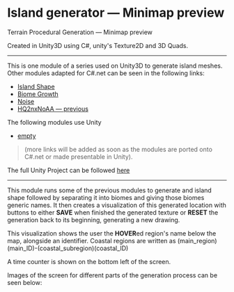 # Island generator — Minimap preview

Terrain Procedural Generation — Minimap preview

Created in Unity3D using C#, unity's Texture2D and 3D Quads.

---------------------------------------------------------------------------
This is one module of a series used on Unity3D to generate island meshes. Other modules adapted for C#.net can be seen in the following links:
* [Island Shape](https://github.com/brunorc93/islandShapeGen.net)  
* [Biome Growth](https://github.com/brunorc93/BiomeGrowth.net)  
* [Noise](https://github.com/brunorc93/noise)  
* [HQ2nxNoAA — previous](https://github.com/brunorc93/HQnx-noAA.net)  

The following modules use Unity  
* [empty]()

> (more links will be added as soon as the modules are ported onto C#.net or made presentable in Unity).  

The full Unity Project can be followed [here](https://github.com/brunorc93/procgen)  

---------------------------------------------------------------------------

This module runs some of the previous modules to generate and island shape followed by separating it into biomes and giving those biomes generic names. It then creates a visualization of this generated location with buttons to either **SAVE** when finished the generated texture or **RESET** the generation back to its beginning, generating a new drawing.

This visualization shows the user the **HOVER**ed region's name below the map, alongside an identifier. Coastal regions are written as (main_region)(main_ID)-(coastal_subregion)(coastal_ID)

A time counter is shown on the bottom left of the screen.

Images of the screen for different parts of the generation process can be seen below:
